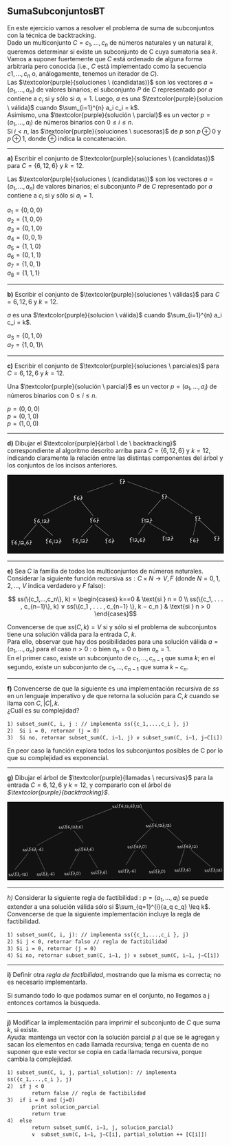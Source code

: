 SumaSubconjuntosBT
---

En este ejercicio vamos a resolver el problema de suma de subconjuntos con la técnica de backtracking.\
Dado un multiconjunto $C = {c_1,...,c_n}$ de números naturales y un natural $k$, queremos determinar si existe un subconjunto de C cuya sumatoria sea $k$.\
Vamos a suponer fuertemente que $C$ está  ordenado de alguna forma arbitraria pero  conocida (i.e., $C$ está implementado como la secuencia $c1,...,c_n$ o, análogamente, tenemos un iterador de $C$).\
Las $\textcolor{purple}{soluciones \ (candidatas)}$ son los vectores $a = (a_1,...,a_n)$ de valores binarios; el subconjunto $P$
de $C$ representado por $a$ contiene a $c_i$ si y sólo si $a_i = 1$. Luego, $a$ es una $\textcolor{purple}{solucion \ válida}$ cuando $\sum_{i=1}^{n} a_i c_i = k$.\
Asimismo, una $\textcolor{purple}{solución \ parcial}$ es un vector $p = (a_1,...,a_i)$ de números binarios con $0 ≤ i ≤ n$.\
Si $i < n$, las $\textcolor{purple}{soluciones \ sucesoras}$  de $p$ son $p ⊕ 0$ y $p ⊕ 1$, donde $⊕$ indica la concatenación.

---
**a)** Escribir el conjunto de $\textcolor{purple}{soluciones \ (candidatas)}$ para $C = \{6,12,6\}$ y $k = 12$.

Las $\textcolor{purple}{soluciones \ (candidatas)}$ son los vectores $a = (a_1,...,a_n)$ de valores binarios; el subconjunto $P$
de $C$ representado por $a$ contiene a $c_i$ si y sólo si $a_i = 1$.

$a_1=\{0, 0, 0\}$\
$a_2=\{1, 0, 0\}$\
$a_3=\{0, 1, 0\}$\
$a_4=\{0, 0, 1\}$\
$a_5=\{1, 1, 0\}$\
$a_6=\{0, 1, 1\}$\
$a_7=\{1, 0, 1\}$\
$a_8=\{1, 1, 1\}$

---

**b)** Escribir el conjunto de $\textcolor{purple}{soluciones \ válidas}$ para $C = {6,12,6}$ y $k = 12$.

$a$ es una $\textcolor{purple}{solucion \ válida}$ cuando $\sum_{i=1}^{n} a_i c_i = k$.

$a_3=\{0, 1, 0\}$\
$a_7=\{1, 0, 1\}$\

---

**c)** Escribir el conjunto de $\textcolor{purple}{soluciones \ parciales}$ para $C = {6,12,6}$ y $k = 12$.

Una $\textcolor{purple}{solución \ parcial}$ es un vector $p = (a_1,...,a_i)$ de números binarios con $0 ≤ i ≤ n$.

$p=(0, 0, 0)$\
$p=(0, 1, 0)$\
$p=(1, 0, 0)$

---

**d)** Dibujar el $\textcolor{purple}{árbol \ de \ backtracking}$ correspondiente al algoritmo descrito arriba para $C = \{6,12,6\}$ y $k = 12$, indicando claramente la relación entre las distintas componentes del árbol y los conjuntos de los incisos anteriores.

![Árbol de backtracking](./img/arbol_ejercicio1.png)


---

**e)** Sea $C$ la familia de todos los multiconjuntos de números naturales. Considerar la siguiente función recursiva $ss : C × N → {V, F }$ (donde $N = {0, 1, 2, . . . }$, $V$ indica verdadero y $F$ falso):

$$ ss(\{c_1,...,c_n\}, k) =  \begin{cases} k==0 & \text{si } n = 0 \\ ss(\{c_1, . . . , c_{n−1}\}, k) ∨ ss(\{c_1 , . . . , c_{n−1} \}, k − c_n ) & \text{si } n > 0 \end{cases}$$

Convencerse de que $ss(C, k) = V$ si y sólo si el problema de subconjuntos tiene una solución
válida para la entrada $C$, $k$.\
Para ello, observar que hay dos posibilidades para una solución
válida $a = (a_1,...,a_n)$ para el caso $n > 0$ : o bien $a_n = 0$ o bien $a_n = 1$.\
En el primer caso, existe un subconjunto de ${c_1,...,c_{n−1}}$ que suma $k$; en el segundo, existe un subconjunto de ${c_1,...,c_{n−1}}$ que suma $k − c_n$.

---

**f)** Convencerse de que la siguiente es una implementación recursiva de $ss$ en un lenguaje
imperativo y de que retorna la solución para $C, k$ cuando se llama con $C, |C|, k$.\
¿Cuál es su complejidad?

```
1) subset_sum(C, i, j : // implementa ss({c_1,...,c_i }, j)
2)  Si i = 0, retornar (j = 0)
3)  Si no, retornar subset_sum(C, i−1, j) ∨ subset_sum(C, i−1, j−C[i])
```
En peor caso la función explora todos los subconjuntos posibles de C por lo que su complejidad es exponencial.

---

**g)** Dibujar el árbol de $\textcolor{purple}{llamadas \ recursivas}$ para la entrada $C = {6, 12, 6}$ y $k = 12$, y compararlo con el árbol de *$\textcolor{purple}{backtracking}$*.

![Árbol de llamadas recursivas](./img/arbol_ejercicio1_recursivo.png)

---

*h)* Considerar la siguiente regla de factibilidad : $p = (a_1 , . . . , a_i)$ se puede extender a una solución válida sólo si $\sum_{q=1}^{i}{a_q c_q} \leq k$.\
Convencerse de que la siguiente implementación incluye la regla de factibilidad.
```
1) subset_sum(C, i, j): // implementa ss({c_1,...,c_i }, j)
2) Si j < 0, retornar falso // regla de factibilidad
3) Si i = 0, retornar (j = 0)
4) Si no, retornar subset_sum(C, i−1, j) ∨ subset_sum(C, i−1, j−C[i])
```

---

**i)** Definir otra *regla de factibilidad*, mostrando que la misma es correcta; no es necesario implementarla.

Si sumando todo lo que podamos sumar en el conjunto, no llegamos a j entonces cortamos la búsqueda. 

---

**j)** Modificar la implementación para imprimir el subconjunto de $C$ que suma $k$, si existe.\
Ayuda: mantenga un vector con la solución parcial $p$ al que se le agregan y sacan los
elementos en cada llamada recursiva; tenga en cuenta de no suponer que este vector se
copia en cada llamada recursiva, porque cambia la complejidad.

```
1) subset_sum(C, i, j, partial_solution): // implementa ss({c_1,...,c_i }, j)
2)  if j < 0
        return false // regla de factibilidad
3)  if i = 0 and (j=0)
        print solucion_parcial
        return true
4)  else 
        return subset_sum(C, i−1, j, solucion_parcial) 
        ∨  subset_sum(C, i−1, j−C[i], partial_solution ++ [C[i]])
```
